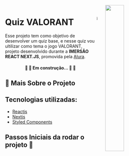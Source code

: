 <a href="https://gifer.com/en/Dtf">
  <img align="right" src="https://i.pinimg.com/originals/71/a8/3d/71a83d8508e92357571b3ced8ebbf17a.gif" width=35% height=35% />
</a>

#  <img align="right" src="https://preview.redd.it/pq2si1uks8t41.png?width=512&format=png&auto=webp&s=a86b0d7a2620b6f0d404e191d37d75f895996c23" width=5% height=5% /> Quiz VALORANT 
Esse projeto tem como objetivo de desenvolver um quiz base, e nesse quiz vou ultilizar como tema o jogo VALORANT, projeto desenvolvido durante a **IMERSÃO REACT NEXT.JS**, promovida pela [Alura](https://www.alura.com.br).

<h4 align="center"> 
	🚧 👷 Em construção... 👷 🚧
</h4>

## 💬 Mais Sobre o Projeto

## Tecnologias utilizadas:

* [Reactjs](https://pt-br.reactjs.org)
* [Nextjs](https://nextjs.org)
* [Styled Components](https://styled-components.com/)


## Passos Iniciais da rodar o projeto 🚀
